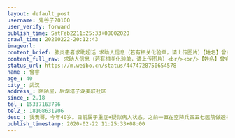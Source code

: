 ```yaml
---
layout: default_post
username: 鬼谷子20100
user_verify: forward
publish_time: SatFeb2211:25:33+08002020
crawl_time: 20200222-20:12:43
imageurl: 
content_brief: 肺炎患者求助超话 求助人信息（若有相关化验单，请上传图片）【姓名】曾睿【年龄】40【所在城市】武汉【所在小区、社区】陌陌屋，后湖塔子湖美联社区【患病时间】2.18【联系方式】15337163796  【其他紧急联系人】18108631906【病情描述】 我表哥，今年40岁。目前属于重症+疑似病人状态。 ...全文
content_full_raw: 求助人信息（若有相关化验单，请上传图片）<br/><br/>【姓名】曾睿<br/>【年龄】40<br/>【所在城市】武汉<br/>【所在小区、社区】陌陌屋，后湖塔子湖美联社区<br/>【患病时间】2.18<br/>【联系方式】15337163796<br/>【其他紧急联系人】18108631906<br/>【病情描述】我表哥，今年40岁。目前属于重症+疑似病人状态。之前一直在空降兵四五七医院做透析，2.18号检查出疑似新冠型肺炎。五天以来完全不能吃喝，吃什么吐什么，这几天还伴随不停发癫痫症状，口吐白沫，翻白眼，还伴随39以上的高烧，情况已经非常非常紧急了！！！！医生也已经下了病危通知书<spanclass="url-icon"><imgalt=[泪]src="//h5.sinaimg.cn/m/emoticon/icon/default/d_lei-1b4b02f8b1.png"style="width:1em;height:1em;"/></span><spanclass="url-icon"><imgalt=[泪]src="//h5.sinaimg.cn/m/emoticon/icon/default/d_lei-1b4b02f8b1.png"style="width:1em;height:1em;"/></span>我们家人这几天不停的已将病情上报国务院小程序，微邻里，社区，街道，还打了市长热线跟湖北经视，得到的答复均是让我们等回复，甚至石沉大海！！……目前我表哥需要通过做肾透析才能保命，但因该医院为非定点医院，无法做核酸测试进行确诊，所以那个医生就说什么国家有红头文件说不是确诊的病人就无法做透析！而现在四五七医院还勒令他们母子立即转至其他定点医院。我哥已经昏迷了动都不能动还怎么转？？？我们请求医院帮我们协调转院医院又说是社区才能解决的事。好，我们上报至社区，而他们社区给的回复又是让我们遥遥无期的等！！！目前医院里只有我姨妈也就是病人母亲一直在照顾他，身体很不好，年龄大了熬了几个通宵现在已经完全支撑不住了只能依靠我们家人帮她声援！现在已经人命关天了，，。恳请大家看到的朋友帮帮我们，帮我们转发下，今天再不做透析，再没有医院可以收治治疗我表哥就真的没救了。需求：需要调整好的医院做crt透析。现在只能靠透析来维持生命。确诊的癫痫等病症都是因为得不到及时的透析导致的。现在所在的部队医院也尽力了。
status_url: https://m.weibo.cn/status/4474728750654578
name_: 曾睿
age_: 40
city_: 武汉
address_: 陌陌屋，后湖塔子湖美联社区
since_: 2.18
tel_: 15337163796
tel2_: 18108631906
desc_: 我表哥，今年40岁。目前属于重症+疑似病人状态。之前一直在空降兵四五七医院做透析，2.18号检查出疑似新冠型肺炎。五天以来完全不能吃喝，吃什么吐什么，这几天还伴随不停发癫痫症状，口吐白沫，翻白眼，还伴随39以上的高烧，情况已经非常非常紧急了！！！！医生也已经下了病危通知书<spanclass="url-icon"><imgalt=[泪]src="//h5.sinaimg.cn/m/emoticon/icon/default/d_lei-1b4b02f8b1.png"style="width1em;height1em;"/></span><spanclass="url-icon"><imgalt=[泪]src="//h5.sinaimg.cn/m/emoticon/icon/default/d_lei-1b4b02f8b1.png"style="width1em;height1em;"/></span>我们家人这几天不停的已将病情上报国务院小程序，微邻里，社区，街道，还打了市长热线跟湖北经视，得到的答复均是让我们等回复，甚至石沉大海！！……目前我表哥需要通过做肾透析才能保命，但因该医院为非定点医院，无法做核酸测试进行确诊，所以那个医生就说什么国家有红头文件说不是确诊的病人就无法做透析！而现在四五七医院还勒令他们母子立即转至其他定点医院。我哥已经昏迷了动都不能动还怎么转？？？我们请求医院帮我们协调转院医院又说是社区才能解决的事。好，我们上报至社区，而他们社区给的回复又是让我们遥遥无期的等！！！目前医院里只有我姨妈也就是病人母亲一直在照顾他，身体很不好，年龄大了熬了几个通宵现在已经完全支撑不住了只能依靠我们家人帮她声援！现在已经人命关天了，，。恳请大家看到的朋友帮帮我们，帮我们转发下，今天再不做透析，再没有医院可以收治治疗我表哥就真的没救了。需求需要调整好的医院做crt透析。现在只能靠透析来维持生命。确诊的癫痫等病症都是因为得不到及时的透析导致的。现在所在的部队医院也尽力了。
publish_timestamp: 2020-02-22 11:25:33+08:00
---
```

